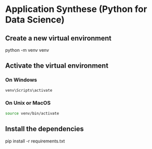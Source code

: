 # Application Synthese (Python for Data Science)

## Create a new virtual environment

python -m venv venv

## Activate the virtual environment

### On Windows

```powershell
venv\Scripts\activate
```

### On Unix or MacOS

```bash
source venv/bin/activate
```

## Install the dependencies

pip install -r requirements.txt
